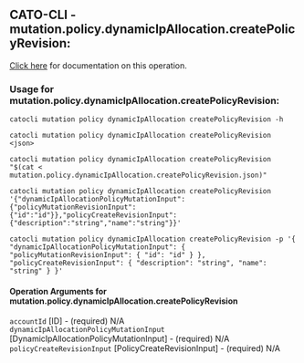 
## CATO-CLI - mutation.policy.dynamicIpAllocation.createPolicyRevision:
[Click here](https://api.catonetworks.com/documentation/#mutation-mutation.policy.dynamicIpAllocation.createPolicyRevision) for documentation on this operation.

### Usage for mutation.policy.dynamicIpAllocation.createPolicyRevision:

`catocli mutation policy dynamicIpAllocation createPolicyRevision -h`

`catocli mutation policy dynamicIpAllocation createPolicyRevision <json>`

`catocli mutation policy dynamicIpAllocation createPolicyRevision "$(cat < mutation.policy.dynamicIpAllocation.createPolicyRevision.json)"`

`catocli mutation policy dynamicIpAllocation createPolicyRevision '{"dynamicIpAllocationPolicyMutationInput":{"policyMutationRevisionInput":{"id":"id"}},"policyCreateRevisionInput":{"description":"string","name":"string"}}'`

`catocli mutation policy dynamicIpAllocation createPolicyRevision -p '{
    "dynamicIpAllocationPolicyMutationInput": {
        "policyMutationRevisionInput": {
            "id": "id"
        }
    },
    "policyCreateRevisionInput": {
        "description": "string",
        "name": "string"
    }
}'`


#### Operation Arguments for mutation.policy.dynamicIpAllocation.createPolicyRevision ####

`accountId` [ID] - (required) N/A    
`dynamicIpAllocationPolicyMutationInput` [DynamicIpAllocationPolicyMutationInput] - (required) N/A    
`policyCreateRevisionInput` [PolicyCreateRevisionInput] - (required) N/A    
